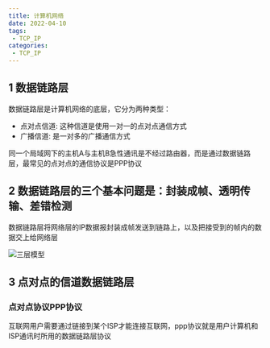 ```yaml
---
title: 计算机网络
date: 2022-04-10
tags:
 - TCP_IP
categories: 
 - TCP_IP
---
```


## 1  数据链路层

数据链路层是计算机网络的底层，它分为两种类型：
- 点对点信道: 这种信道是使用一对一的点对点通信方式
- 广播信道: 是一对多的广播通信方式

同一个局域网下的主机A与主机B急性通讯是不经过路由器，而是通过数据链路层，最常见的点对点的通信协议是PPP协议

## 2 数据链路层的三个基本问题是：封装成帧、透明传输、差错检测

数据链路层将网络层的IP数据报封装成帧发送到链路上，以及把接受到的帧内的数据交上给网络层

![三层模型](https://files.mdnice.com/user/18131/05facc0c-6fce-419f-beb1-df754cd552cc.png)

## 3 点对点的信道数据链路层

### 点对点协议PPP协议

互联网用户需要通过链接到某个ISP才能连接互联网，ppp协议就是用户计算机和ISP通讯时所用的数据链路层协议



